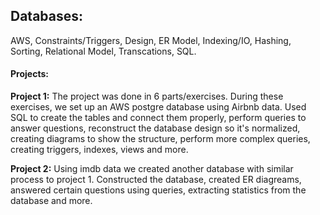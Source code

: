 ## Databases: 
AWS, Constraints/Triggers, Design, ER Model, Indexing/IO, Hashing, Sorting, Relational Model, Transcations, SQL. 
#### Projects: 
**Project 1:** The project was done in 6 parts/exercises. During these exercises, we set up an AWS postgre database using Airbnb data. Used SQL to create the tables and connect them properly, perform queries to answer questions, reconstruct the database design so it's normalized, creating diagrams to show the structure, perform more complex queries, creating triggers, indexes, views and more.

**Project 2:** Using imdb data we created another database with similar process to project 1. Constructed the database, created ER diagreams, answered certain questions using queries, extracting statistics from the database and more.
